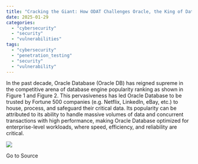 ```yaml
---
title: "Cracking the Giant: How ODAT Challenges Oracle, the King of Databases"
date: 2025-01-29
categories: 
  - "cybersecurity"
  - "security"
  - "vulnerabilities"
tags: 
  - "cybersecurity"
  - "penetration_testing"
  - "security"
  - "vulnerability"
---
```


In the past decade, Oracle Database (Oracle DB) has reigned supreme in the competitive arena of database engine popularity ranking as shown in Figure 1 and Figure 2. This pervasiveness has led Oracle Database to be trusted by Fortune 500 companies (e.g. Netflix, LinkedIn, eBay, etc.) to house, process, and safeguard their critical data. Its popularity can be attributed to its ability to handle massive volumes of data and concurrent transactions with high performance, making Oracle Database optimized for enterprise-level workloads, where speed, efficiency, and reliability are critical.

![](https://track.hubspot.com/__ptq.gif?a=21158977&k=14&r=https%3A%2F%2Fwww.trustwave.com%2Fen-us%2Fresources%2Fblogs%2Fspiderlabs-blog%2Fcracking-the-giant-how-odat-challenges-oracle-the-king-of-databases%2F&bu=https%253A%252F%252Fwww.trustwave.com%252Fen-us%252Fresources%252Fblogs%252Fspiderlabs-blog&bvt=rss)

Go to Source
